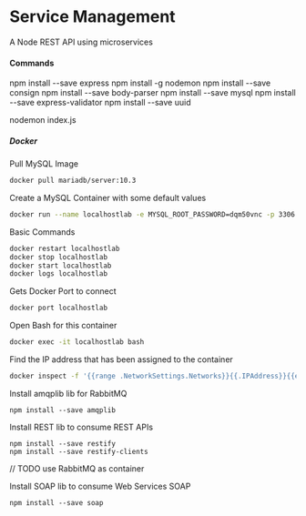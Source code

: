 # Service Management 

A Node REST API using microservices

#### Commands

npm install --save express
npm install -g nodemon
npm install --save consign
npm install --save body-parser
npm install --save mysql
npm install --save express-validator
npm install --save uuid

nodemon index.js

##### Docker

Pull MySQL Image
```bash
docker pull mariadb/server:10.3
```

Create a MySQL Container with some default values
```bash
docker run --name localhostlab -e MYSQL_ROOT_PASSWORD=dqm50vnc -p 3306:3306 -d mariadb/server:10.3
```

Basic Commands
```bash
docker restart localhostlab
docker stop localhostlab
docker start localhostlab
docker logs localhostlab
```

Gets Docker Port to connect
```bash
docker port localhostlab
```

Open Bash for this container
```bash
docker exec -it localhostlab bash
```

Find the IP address that has been assigned to the container
```bash
docker inspect -f '{{range .NetworkSettings.Networks}}{{.IPAddress}}{{end}}' localhostlab
```

Install amqplib lib for RabbitMQ
```
npm install --save amqplib
```

Install REST lib to consume REST APIs
```
npm install --save restify
npm install --save restify-clients 
```
// TODO use RabbitMQ as container

Install SOAP lib to consume Web Services SOAP
```
npm install --save soap
```